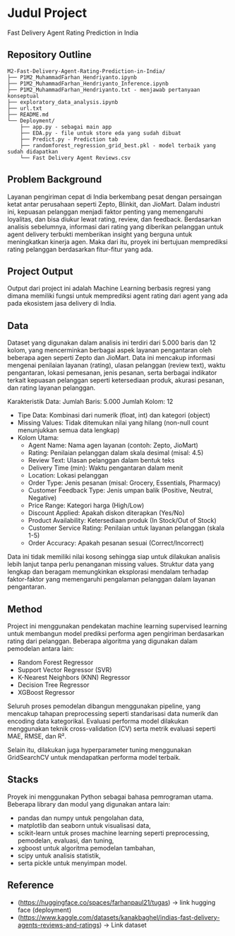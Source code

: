 # Judul Project
Fast Delivery Agent Rating Prediction in India

## Repository Outline
```
M2-Fast-Delivery-Agent-Rating-Prediction-in-India/
├── P1M2_MuhammadFarhan_Hendriyanto.ipynb
├── P1M2_MuhammadFarhan_Hendriyanto_Inference.ipynb
├── P1M2_MuhammadFarhan_Hendriyanto.txt - menjawab pertanyaan konseptual
├── exploratory_data_analysis.ipynb
├── url.txt
├── README.md
└── Deployment/
    ├── app.py - sebagai main app
    ├── EDA.py - file untuk store eda yang sudah dibuat
    ├── Predict.py - Prediction tab
    ├── randomforest_regression_grid_best.pkl - model terbaik yang sudah didapatkan
    └── Fast Delivery Agent Reviews.csv
```
## Problem Background
Layanan pengiriman cepat di India berkembang pesat dengan persaingan ketat antar perusahaan seperti Zepto, Blinkit, dan JioMart. Dalam industri ini, kepuasan pelanggan menjadi faktor penting yang memengaruhi loyalitas, dan bisa diukur lewat rating, review, dan feedback. Berdasarkan analisis sebelumnya, informasi dari rating yang diberikan pelanggan untuk agent delivery terbukti memberikan insight yang berguna untuk meningkatkan kinerja agen. Maka dari itu, proyek ini bertujuan memprediksi rating pelanggan berdasarkan fitur-fitur yang ada.

## Project Output
Output dari project ini adalah Machine Learning berbasis regresi yang dimana memiliki fungsi untuk memprediksi agent rating dari agent yang ada pada ekosistem jasa delivery di India.

## Data
Dataset yang digunakan dalam analisis ini terdiri dari 5.000 baris dan 12 kolom, yang mencerminkan berbagai aspek layanan pengantaran oleh beberapa agen seperti Zepto dan JioMart. Data ini mencakup informasi mengenai penilaian layanan (rating), ulasan pelanggan (review text), waktu pengantaran, lokasi pemesanan, jenis pesanan, serta berbagai indikator terkait kepuasan pelanggan seperti ketersediaan produk, akurasi pesanan, dan rating layanan pelanggan.

Karakteristik Data:
Jumlah Baris: 5.000
Jumlah Kolom: 12

- Tipe Data: Kombinasi dari numerik (float, int) dan kategori (object)
- Missing Values: Tidak ditemukan nilai yang hilang (non-null count menunjukkan semua data lengkap)
- Kolom Utama:
    - Agent Name: Nama agen layanan (contoh: Zepto, JioMart)
    - Rating: Penilaian pelanggan dalam skala desimal (misal: 4.5)
    - Review Text: Ulasan pelanggan dalam bentuk teks
    - Delivery Time (min): Waktu pengantaran dalam menit
    - Location: Lokasi pelanggan
    - Order Type: Jenis pesanan (misal: Grocery, Essentials, Pharmacy)
    - Customer Feedback Type: Jenis umpan balik (Positive, Neutral, Negative)
    - Price Range: Kategori harga (High/Low)
    - Discount Applied: Apakah diskon diterapkan (Yes/No)
    - Product Availability: Ketersediaan produk (In Stock/Out of Stock)
    - Customer Service Rating: Penilaian untuk layanan pelanggan (skala 1-5)
    - Order Accuracy: Apakah pesanan sesuai (Correct/Incorrect)

Data ini tidak memiliki nilai kosong sehingga siap untuk dilakukan analisis lebih lanjut tanpa perlu penanganan missing values. Struktur data yang lengkap dan beragam memungkinkan eksplorasi mendalam terhadap faktor-faktor yang memengaruhi pengalaman pelanggan dalam layanan pengantaran.

## Method
Project ini menggunakan pendekatan machine learning supervised learning untuk membangun model prediksi performa agen pengiriman berdasarkan rating dari pelanggan. Beberapa algoritma yang digunakan dalam pemodelan antara lain:

- Random Forest Regressor
- Support Vector Regressor (SVR)
- K-Nearest Neighbors (KNN) Regressor
- Decision Tree Regressor
- XGBoost Regressor

Seluruh proses pemodelan dibangun menggunakan pipeline, yang mencakup tahapan preprocessing seperti standarisasi data numerik dan encoding data kategorikal. Evaluasi performa model dilakukan menggunakan teknik cross-validation (CV) serta metrik evaluasi seperti MAE, RMSE, dan R².

Selain itu, dilakukan juga hyperparameter tuning menggunakan GridSearchCV untuk mendapatkan performa model terbaik.

## Stacks
Proyek ini menggunakan Python sebagai bahasa pemrograman utama. Beberapa library dan modul yang digunakan antara lain:
- pandas dan numpy untuk pengolahan data,
- matplotlib dan seaborn untuk visualisasi data,
- scikit-learn untuk proses machine learning seperti preprocessing, pemodelan, evaluasi, dan tuning,
- xgboost untuk algoritma pemodelan tambahan,
- scipy untuk analisis statistik,
- serta pickle untuk menyimpan model.

## Reference
- (https://huggingface.co/spaces/farhanpaul21/tugas) -> link hugging face (deployment)
- (https://www.kaggle.com/datasets/kanakbaghel/indias-fast-delivery-agents-reviews-and-ratings) -> Link dataset
